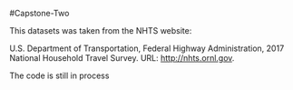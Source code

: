 #Capstone-Two

This datasets was taken from the NHTS website:

U.S. Department of Transportation, Federal Highway Administration, 2017 National Household Travel Survey. URL: http://nhts.ornl.gov.

The code is still in process

